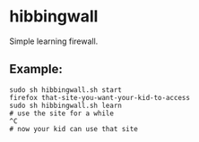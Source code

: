 # hibbingwall
Simple learning firewall.

## Example:
```
sudo sh hibbingwall.sh start
firefox that-site-you-want-your-kid-to-access
sudo sh hibbingwall.sh learn
# use the site for a while
^C
# now your kid can use that site
```

